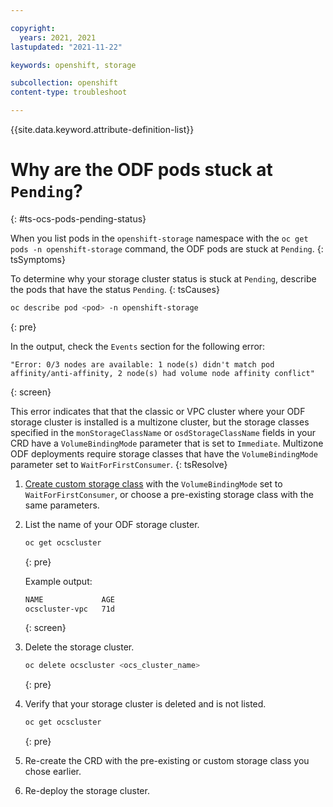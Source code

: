 ```yaml
---

copyright:
  years: 2021, 2021
lastupdated: "2021-11-22"

keywords: openshift, storage

subcollection: openshift
content-type: troubleshoot

---
```


{{site.data.keyword.attribute-definition-list}}



# Why are the ODF pods stuck at `Pending`?
{: #ts-ocs-pods-pending-status}


When you list pods in the `openshift-storage` namespace with the `oc get pods -n openshift-storage` command, the ODF pods are stuck at `Pending`.
{: tsSymptoms}


To determine why your storage cluster status is stuck at `Pending`, describe the pods that have the status `Pending`.
{: tsCauses}

```sh 
oc describe pod <pod> -n openshift-storage
```
{: pre}

In the output, check the `Events` section for the following error:
```
"Error: 0/3 nodes are available: 1 node(s) didn't match pod affinity/anti-affinity, 2 node(s) had volume node affinity conflict"
```
{: screen}

This error indicates that that the classic or VPC cluster where your ODF storage cluster is installed is a multizone cluster, but the storage classes specified in the `monStorageClassName` or `osdStorageClassName` fields in your CRD have a `VolumeBindingMode` parameter that is set to `Immediate`. Multizone ODF deployments require storage classes that have the `VolumeBindingMode` parameter set to `WaitForFirstConsumer`.
{: tsResolve}

1. [Create custom storage class](/docs/openshift?topic=openshift-vpc-block#vpc-customize-storage-class) with the `VolumeBindingMode` set to `WaitForFirstConsumer`, or choose a pre-existing storage class with the same parameters. 

2. List the name of your ODF storage cluster. 
    ```sh
    oc get ocscluster
    ```
    {: pre}

    Example output:
    ```sh
    NAME             AGE
    ocscluster-vpc   71d
    ```
    {: screen}

3. Delete the storage cluster.
    ```sh
    oc delete ocscluster <ocs_cluster_name>
    ```
    {: pre}

4. Verify that your storage cluster is deleted and is not listed.
    ```sh
    oc get ocscluster
    ```
    {: pre}

5. Re-create the CRD with the pre-existing or custom storage class you chose earlier.

6. Re-deploy the storage cluster.








